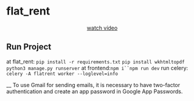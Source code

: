 # flat_rent

<p align="center">
  <a href="https://youtu.be/Jf5OK57SQWk" target="_blank">
    watch vídeo
  </a>
</p>

## Run Project

at flat_rent: `pip install -r requirements.txt` `pip install wkhtmltopdf` `python3 manage.py runserver`
at frontend:` npm i``npm run dev `
run celery: `celery -A flatrent worker --loglevel=info`

\_\_ To use Gmail for sending emails, it is necessary to have two-factor authentication and create an app password in Google App Passwords.
